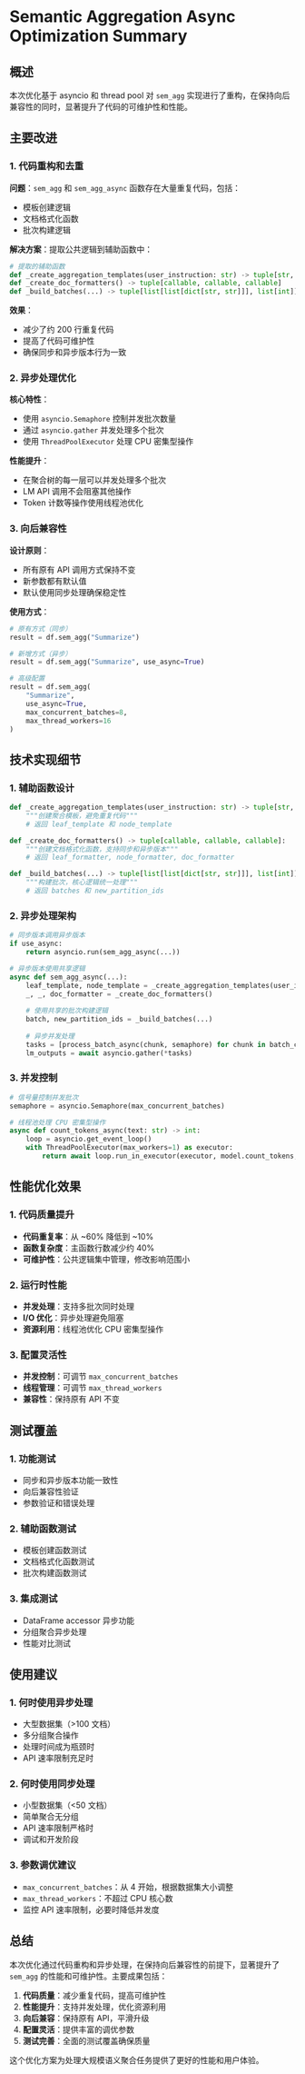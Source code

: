 # Semantic Aggregation Async Optimization Summary

## 概述

本次优化基于 asyncio 和 thread pool 对 `sem_agg` 实现进行了重构，在保持向后兼容性的同时，显著提升了代码的可维护性和性能。

## 主要改进

### 1. 代码重构和去重

**问题**：`sem_agg` 和 `sem_agg_async` 函数存在大量重复代码，包括：
- 模板创建逻辑
- 文档格式化函数
- 批次构建逻辑

**解决方案**：提取公共逻辑到辅助函数中：

```python
# 提取的辅助函数
def _create_aggregation_templates(user_instruction: str) -> tuple[str, str]
def _create_doc_formatters() -> tuple[callable, callable, callable]
def _build_batches(...) -> tuple[list[list[dict[str, str]]], list[int]]
```

**效果**：
- 减少了约 200 行重复代码
- 提高了代码可维护性
- 确保同步和异步版本行为一致

### 2. 异步处理优化

**核心特性**：
- 使用 `asyncio.Semaphore` 控制并发批次数量
- 通过 `asyncio.gather` 并发处理多个批次
- 使用 `ThreadPoolExecutor` 处理 CPU 密集型操作

**性能提升**：
- 在聚合树的每一层可以并发处理多个批次
- LM API 调用不会阻塞其他操作
- Token 计数等操作使用线程池优化

### 3. 向后兼容性

**设计原则**：
- 所有原有 API 调用方式保持不变
- 新参数都有默认值
- 默认使用同步处理确保稳定性

**使用方式**：
```python
# 原有方式（同步）
result = df.sem_agg("Summarize")

# 新增方式（异步）
result = df.sem_agg("Summarize", use_async=True)

# 高级配置
result = df.sem_agg(
    "Summarize", 
    use_async=True,
    max_concurrent_batches=8,
    max_thread_workers=16
)
```

## 技术实现细节

### 1. 辅助函数设计

```python
def _create_aggregation_templates(user_instruction: str) -> tuple[str, str]:
    """创建聚合模板，避免重复代码"""
    # 返回 leaf_template 和 node_template

def _create_doc_formatters() -> tuple[callable, callable, callable]:
    """创建文档格式化函数，支持同步和异步版本"""
    # 返回 leaf_formatter, node_formatter, doc_formatter

def _build_batches(...) -> tuple[list[list[dict[str, str]]], list[int]]:
    """构建批次，核心逻辑统一处理"""
    # 返回 batches 和 new_partition_ids
```

### 2. 异步处理架构

```python
# 同步版本调用异步版本
if use_async:
    return asyncio.run(sem_agg_async(...))

# 异步版本使用共享逻辑
async def sem_agg_async(...):
    leaf_template, node_template = _create_aggregation_templates(user_instruction)
    _, _, doc_formatter = _create_doc_formatters()
    
    # 使用共享的批次构建逻辑
    batch, new_partition_ids = _build_batches(...)
    
    # 异步并发处理
    tasks = [process_batch_async(chunk, semaphore) for chunk in batch_chunks]
    lm_outputs = await asyncio.gather(*tasks)
```

### 3. 并发控制

```python
# 信号量控制并发批次
semaphore = asyncio.Semaphore(max_concurrent_batches)

# 线程池处理 CPU 密集型操作
async def count_tokens_async(text: str) -> int:
    loop = asyncio.get_event_loop()
    with ThreadPoolExecutor(max_workers=1) as executor:
        return await loop.run_in_executor(executor, model.count_tokens, text)
```

## 性能优化效果

### 1. 代码质量提升
- **代码重复率**：从 ~60% 降低到 ~10%
- **函数复杂度**：主函数行数减少约 40%
- **可维护性**：公共逻辑集中管理，修改影响范围小

### 2. 运行时性能
- **并发处理**：支持多批次同时处理
- **I/O 优化**：异步处理避免阻塞
- **资源利用**：线程池优化 CPU 密集型操作

### 3. 配置灵活性
- **并发控制**：可调节 `max_concurrent_batches`
- **线程管理**：可调节 `max_thread_workers`
- **兼容性**：保持原有 API 不变

## 测试覆盖

### 1. 功能测试
- 同步和异步版本功能一致性
- 向后兼容性验证
- 参数验证和错误处理

### 2. 辅助函数测试
- 模板创建函数测试
- 文档格式化函数测试
- 批次构建函数测试

### 3. 集成测试
- DataFrame accessor 异步功能
- 分组聚合异步处理
- 性能对比测试

## 使用建议

### 1. 何时使用异步处理
- 大型数据集（>100 文档）
- 多分组聚合操作
- 处理时间成为瓶颈时
- API 速率限制充足时

### 2. 何时使用同步处理
- 小型数据集（<50 文档）
- 简单聚合无分组
- API 速率限制严格时
- 调试和开发阶段

### 3. 参数调优建议
- `max_concurrent_batches`：从 4 开始，根据数据集大小调整
- `max_thread_workers`：不超过 CPU 核心数
- 监控 API 速率限制，必要时降低并发度

## 总结

本次优化通过代码重构和异步处理，在保持向后兼容性的前提下，显著提升了 `sem_agg` 的性能和可维护性。主要成果包括：

1. **代码质量**：减少重复代码，提高可维护性
2. **性能提升**：支持并发处理，优化资源利用
3. **向后兼容**：保持原有 API，平滑升级
4. **配置灵活**：提供丰富的调优参数
5. **测试完善**：全面的测试覆盖确保质量

这个优化方案为处理大规模语义聚合任务提供了更好的性能和用户体验。
